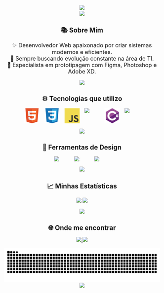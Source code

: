 <!-- README estilo Solo Leveling melhorado -->

<div align="center">

<!-- Animação Digitando -->
<img src="https://readme-typing-svg.herokuapp.com?color=00FFFF&size=30&center=true&vCenter=true&width=800&lines=Weslley+Holanda+Santos;Desenvolvedor+Web;PHP+|+Laravel+|+Full+Stack;Apaixonado+por+Tecnologia" />

<br>

<!-- Linha neon -->
<img src="https://capsule-render.vercel.app/api?type=rect&color=00FFFF&height=2&width=100%">

<br>

## 📚 Sobre Mim

<div align="center" style="font-size: 18px;">
✨ Desenvolvedor Web apaixonado por criar sistemas modernos e eficientes.<br>
🚀 Sempre buscando evolução constante na área de TI.<br>
🎨 Especialista em prototipagem com Figma, Photoshop e Adobe XD.
</div>

<br>

<!-- Linha neon -->
<img src="https://capsule-render.vercel.app/api?type=rect&color=00FFFF&height=2&width=100%">

<br>

## ⚙️ Tecnologias que utilizo

<div align="center" style="display: flex; justify-content: center; gap: 15px; flex-wrap: wrap;">
  <img src="https://raw.githubusercontent.com/devicons/devicon/master/icons/html5/html5-original.svg" width="50">
  <img src="https://raw.githubusercontent.com/devicons/devicon/master/icons/css3/css3-original.svg" width="50">
  <img src="https://raw.githubusercontent.com/devicons/devicon/master/icons/javascript/javascript-original.svg" width="50">
  <img src="https://cdn.jsdelivr.net/gh/devicons/devicon/icons/php/php-original.svg" width="50">
  <img src="https://raw.githubusercontent.com/devicons/devicon/master/icons/csharp/csharp-original.svg" width="50">
  <img src="https://cdn.jsdelivr.net/gh/devicons/devicon/icons/mysql/mysql-original-wordmark.svg" width="50">
</div>

<br>

<!-- Linha neon -->
<img src="https://capsule-render.vercel.app/api?type=rect&color=00FFFF&height=2&width=100%">

<br>

## 🎨 Ferramentas de Design

<div align="center" style="display: flex; justify-content: center; gap: 15px; flex-wrap: wrap;">
  <img src="https://cdn.jsdelivr.net/gh/devicons/devicon/icons/figma/figma-original.svg" width="50">
  <img src="https://cdn.jsdelivr.net/gh/devicons/devicon/icons/photoshop/photoshop-original.svg" width="50">
  <img src="https://cdn.jsdelivr.net/gh/devicons/devicon/icons/xd/xd-original.svg" width="50">
</div>

<br>

<!-- Linha neon -->
<img src="https://capsule-render.vercel.app/api?type=rect&color=00FFFF&height=2&width=100%">

<br>

## 📈 Minhas Estatísticas

<div align="center">
  <img src="https://github-readme-stats.vercel.app/api/top-langs/?username=weslleysholanda&layout=compact&theme=tokyonight&hide_border=true&border_radius=10" width="48%" />
  <img src="https://github-readme-stats.vercel.app/api?username=weslleysholanda&show_icons=true&theme=tokyonight&hide_border=true&border_radius=10" width="48%" />
</div>

<br>

<!-- Linha neon -->
<img src="https://capsule-render.vercel.app/api?type=rect&color=00FFFF&height=2&width=100%">

<br>

## 🌐 Onde me encontrar

<div align="center">
  <a href="https://www.instagram.com/weslleysholanda" target="_blank">
    <img src="https://img.shields.io/badge/Instagram-%23E4405F?style=for-the-badge&logo=instagram&logoColor=white">
  </a>
  <a href="https://www.linkedin.com/in/weslleySantos" target="_blank">
    <img src="https://img.shields.io/badge/LinkedIn-%230077B5?style=for-the-badge&logo=linkedin&logoColor=white">
  </a>
</div>

<br>

<!-- Cobrinha de commits -->
<img src="https://github.com/weslleysholanda/weslleysholanda/blob/output/github-contribution-grid-snake.svg" alt="snake animation" />

<br>

<!-- Linha Final -->
<img src="https://capsule-render.vercel.app/api?type=rect&color=00FFFF&height=2&width=100%">

</div>
